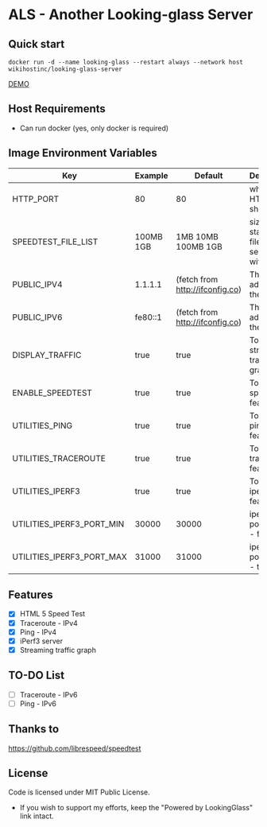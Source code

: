 # ALS - Another Looking-glass Server

## Quick start
```
docker run -d --name looking-glass --restart always --network host wikihostinc/looking-glass-server
```

[DEMO](http://lg.hk1-bgp.hkg.50network.com/)

## Host Requirements
 - Can run docker (yes, only docker is required)

## Image Environment Variables
|  Key   | Example  | Default | Description |
|  ----  | ----  | ---- | ----  |
| HTTP_PORT | 80 | 80 | which HTTP port should use |
| SPEEDTEST_FILE_LIST  | 100MB 1GB | 1MB 10MB 100MB 1GB | size of static test files, separate with space |
| PUBLIC_IPV4  | 1.1.1.1 | (fetch from http://ifconfig.co) | The IPv4 address of the server |
| PUBLIC_IPV6  | fe80::1 | (fetch from http://ifconfig.co) | The IPv6 address of the server|
| DISPLAY_TRAFFIC | true | true | Toggle the streaming traffic graph |
| ENABLE_SPEEDTEST |  true | true | Toggle the speedtest feature |
| UTILITIES_PING | true | true | Toggle the ping feature |
| UTILITIES_TRACEROUTE | true | true | Toggle the traceroute feature |
| UTILITIES_IPERF3 | true | true | Toggle the iperf3 feature |
| UTILITIES_IPERF3_PORT_MIN | 30000 | 30000 | iperf3 listen port range - from |
| UTILITIES_IPERF3_PORT_MAX | 31000 | 31000 | iperf3 listen port range - to |


## Features
- [x] HTML 5 Speed Test
- [x] Traceroute - IPv4
- [x] Ping - IPv4
- [x] iPerf3 server
- [x] Streaming traffic graph

## TO-DO List
- [ ] Traceroute - IPv6
- [ ] Ping - IPv6

## Thanks to
https://github.com/librespeed/speedtest

## License

Code is licensed under MIT Public License.

* If you wish to support my efforts, keep the "Powered by LookingGlass" link intact.
